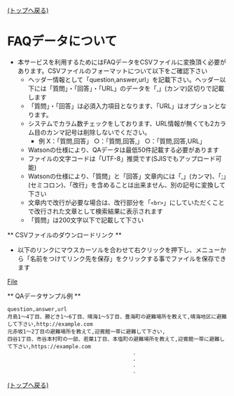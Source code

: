 [(トップへ戻る)](../)
# FAQデータについて
- 本サービスを利用するためにはFAQデータをCSVファイルに変換頂く必要があります。CSVファイルのフォーマットについて以下をご確認下さい
    - ヘッダー情報として「question,answer,url」を記載下さい。ヘッダー以下には「質問」・「回答」・「URL」のデータを「,」(カンマ)区切りで記載します
    - 「質問」・「回答」は必須入力項目となります、「URL」はオプションとなります。
    - システムでカラム数チェックをしております、URL情報が無くても2カラム目のカンマ記号は削除しないでください。
      - 例 X：「質問,回答」 ○：「質問,回答,」 ○：「質問,回答,URL」
    - Watsonの仕様により、QAデータは最低50件記載する必要があります
    - ファイルの文字コードは「UTF-8」推奨です(SJISでもアップロード可能)
    - Watsonの仕様により、「質問」と「回答」文章内には「,」(カンマ)、「;」(セミコロン)、「改行」を含めることは出来ません、別の記号に変換して下さい
    - 文章内で改行が必要な場合は、改行部分を「```<br>```」にしていただくことで改行された文章として検索結果に表示されます
    - 「質問」は200文字以下で記載して下さい

** CSVファイルのダウンロードリンク **

- 以下のリンクにマウスカーソルを合わせて右クリックを押下し、メニューから「名前をつけてリンク先を保存」をクリックする事でファイルを保存できます

[File](../file/qa.csv)

** QAデータサンプル例 **
```
question,answer,url
月島1～4丁目、勝どき1～6丁目、晴海1～5丁目、豊海町の避難場所を教えて,晴海地区に避難して下さい,http://example.com
元赤坂1～2丁目の避難場所を教えて,迎賓館一帯に避難して下さい,
四谷1丁目、市谷本村町の一部、若葉1丁目、本塩町の避難場所を教えて,迎賓館一帯に避難して下さい,https://example.com
                                        .
                                        .
                                        .
                                        .
```

[(トップへ戻る)](../)